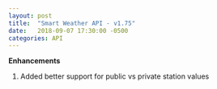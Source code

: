 ```yaml
---
layout: post
title:  "Smart Weather API - v1.75"
date:   2018-09-07 17:30:00 -0500
categories: API
---
```


**Enhancements**
1. Added better support for public vs private station values
